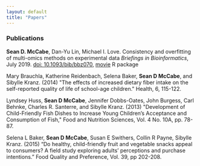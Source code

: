 ```yaml
---
layout: default
title: "Papers"
---
```


### Publications

**Sean D. McCabe**, Dan-Yu Lin, Michael I. Love.
Consistency and overfitting of multi-omics methods on experimental data
*Briefings in Bioinformatics*, July 2019.
[doi: 10.1093/bib/bbz070](https://doi.org/10.1093/bib/bbz070),
[movie](https://github.com/mccabes292/movie) R package

Mary Brauchla, Katherine Reidenbach, Selena Baker, **Sean D McCabe**, and Sibylle Kranz. (2014) "The effects of increased dietary fiber intake on the self-reported quality of life of school-age children." Health, 6, 115-122. <br>

Lyndsey Huss, **Sean D McCabe**, Jennifer Dobbs-Oates, John Burgess, Carl Behnke, Charles R. Santerre, and Sibylle Kranz. (2013) "Development of Child-Friendly Fish Dishes to Increase Young Children’s Acceptance and Consumption of Fish," Food and Nutrition Sciences, Vol. 4 No. 10A, pp. 78-87. <br>

Selena L Baker, **Sean D McCabe**, Susan E Swithers, Collin R Payne, Sibylle Kranz. (2015) “Do healthy, child-friendly fruit and vegetable snacks appeal to consumers? A field study exploring adults’ perceptions and purchase intentions.” Food Quality and Preference, Vol. 39, pp 202-208.



